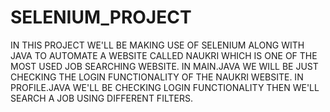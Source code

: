 # SELENIUM_PROJECT
IN THIS PROJECT WE'LL BE MAKING USE OF SELENIUM ALONG WITH JAVA TO AUTOMATE A WEBSITE CALLED NAUKRI WHICH IS ONE OF THE MOST USED JOB SEARCHING WEBSITE.
IN MAIN.JAVA WE WILL BE JUST CHECKING THE LOGIN FUNCTIONALITY OF THE NAUKRI WEBSITE.
IN PROFILE.JAVA WE'LL BE CHECKING LOGIN FUNCTIONALITY THEN WE'LL SEARCH A JOB USING DIFFERENT FILTERS.
